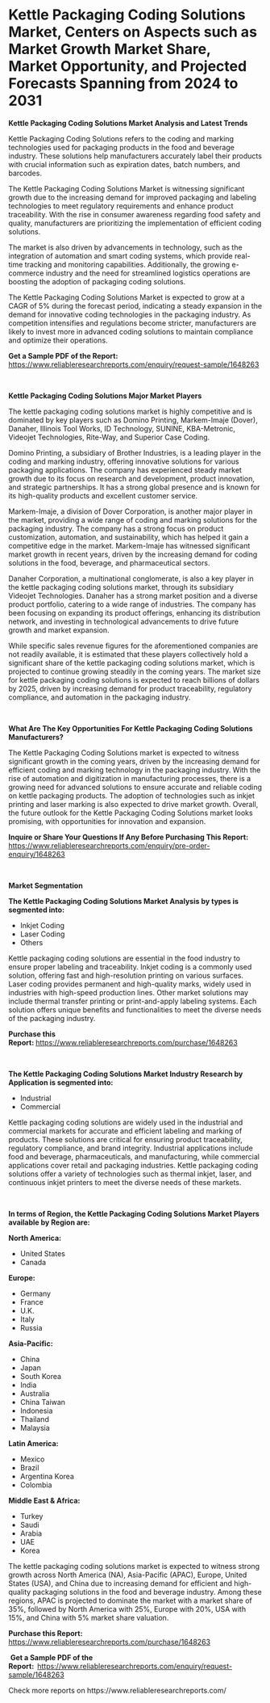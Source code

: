 <p><h1>Kettle Packaging Coding Solutions Market, Centers on Aspects such as Market Growth Market Share, Market Opportunity, and Projected Forecasts Spanning from 2024 to 2031</h1></p><p><strong>Kettle Packaging Coding Solutions Market Analysis and Latest Trends</strong></p>
<p><p>Kettle Packaging Coding Solutions refers to the coding and marking technologies used for packaging products in the food and beverage industry. These solutions help manufacturers accurately label their products with crucial information such as expiration dates, batch numbers, and barcodes.</p><p>The Kettle Packaging Coding Solutions Market is witnessing significant growth due to the increasing demand for improved packaging and labeling technologies to meet regulatory requirements and enhance product traceability. With the rise in consumer awareness regarding food safety and quality, manufacturers are prioritizing the implementation of efficient coding solutions.</p><p>The market is also driven by advancements in technology, such as the integration of automation and smart coding systems, which provide real-time tracking and monitoring capabilities. Additionally, the growing e-commerce industry and the need for streamlined logistics operations are boosting the adoption of packaging coding solutions.</p><p>The Kettle Packaging Coding Solutions Market is expected to grow at a CAGR of 5% during the forecast period, indicating a steady expansion in the demand for innovative coding technologies in the packaging industry. As competition intensifies and regulations become stricter, manufacturers are likely to invest more in advanced coding solutions to maintain compliance and optimize their operations.</p></p>
<p><strong>Get a Sample PDF of the Report:&nbsp;</strong> <a href="https://www.reliableresearchreports.com/enquiry/request-sample/1648263">https://www.reliableresearchreports.com/enquiry/request-sample/1648263</a></p>
<p>&nbsp;</p>
<p><strong>Kettle Packaging Coding Solutions Major Market Players</strong></p>
<p><p>The kettle packaging coding solutions market is highly competitive and is dominated by key players such as Domino Printing, Markem-Imaje (Dover), Danaher, Illinois Tool Works, ID Technology, SUNINE, KBA-Metronic, Videojet Technologies, Rite-Way, and Superior Case Coding.</p><p>Domino Printing, a subsidiary of Brother Industries, is a leading player in the coding and marking industry, offering innovative solutions for various packaging applications. The company has experienced steady market growth due to its focus on research and development, product innovation, and strategic partnerships. It has a strong global presence and is known for its high-quality products and excellent customer service.</p><p>Markem-Imaje, a division of Dover Corporation, is another major player in the market, providing a wide range of coding and marking solutions for the packaging industry. The company has a strong focus on product customization, automation, and sustainability, which has helped it gain a competitive edge in the market. Markem-Imaje has witnessed significant market growth in recent years, driven by the increasing demand for coding solutions in the food, beverage, and pharmaceutical sectors.</p><p>Danaher Corporation, a multinational conglomerate, is also a key player in the kettle packaging coding solutions market, through its subsidiary Videojet Technologies. Danaher has a strong market position and a diverse product portfolio, catering to a wide range of industries. The company has been focusing on expanding its product offerings, enhancing its distribution network, and investing in technological advancements to drive future growth and market expansion.</p><p>While specific sales revenue figures for the aforementioned companies are not readily available, it is estimated that these players collectively hold a significant share of the kettle packaging coding solutions market, which is projected to continue growing steadily in the coming years. The market size for kettle packaging coding solutions is expected to reach billions of dollars by 2025, driven by increasing demand for product traceability, regulatory compliance, and automation in the packaging industry.</p></p>
<p>&nbsp;</p>
<p><strong>What Are The Key Opportunities For Kettle Packaging Coding Solutions Manufacturers?</strong></p>
<p><p>The Kettle Packaging Coding Solutions market is expected to witness significant growth in the coming years, driven by the increasing demand for efficient coding and marking technology in the packaging industry. With the rise of automation and digitization in manufacturing processes, there is a growing need for advanced solutions to ensure accurate and reliable coding on kettle packaging products. The adoption of technologies such as inkjet printing and laser marking is also expected to drive market growth. Overall, the future outlook for the Kettle Packaging Coding Solutions market looks promising, with opportunities for innovation and expansion.</p></p>
<p><strong>Inquire or Share Your Questions If Any Before Purchasing This Report:</strong> <a href="https://www.reliableresearchreports.com/enquiry/pre-order-enquiry/1648263">https://www.reliableresearchreports.com/enquiry/pre-order-enquiry/1648263</a></p>
<p>&nbsp;</p>
<p><strong>Market Segmentation</strong></p>
<p><strong>The Kettle Packaging Coding Solutions Market Analysis by types is segmented into:</strong></p>
<p><ul><li>Inkjet Coding</li><li>Laser Coding</li><li>Others</li></ul></p>
<p><p>Kettle packaging coding solutions are essential in the food industry to ensure proper labeling and traceability. Inkjet coding is a commonly used solution, offering fast and high-resolution printing on various surfaces. Laser coding provides permanent and high-quality marks, widely used in industries with high-speed production lines. Other market solutions may include thermal transfer printing or print-and-apply labeling systems. Each solution offers unique benefits and functionalities to meet the diverse needs of the packaging industry.</p></p>
<p><strong>Purchase this Report:&nbsp;</strong><a href="https://www.reliableresearchreports.com/purchase/1648263">https://www.reliableresearchreports.com/purchase/1648263</a></p>
<p>&nbsp;</p>
<p><strong>The Kettle Packaging Coding Solutions Market Industry Research by Application is segmented into:</strong></p>
<p><ul><li>Industrial</li><li>Commercial</li></ul></p>
<p><p>Kettle packaging coding solutions are widely used in the industrial and commercial markets for accurate and efficient labeling and marking of products. These solutions are critical for ensuring product traceability, regulatory compliance, and brand integrity. Industrial applications include food and beverage, pharmaceuticals, and manufacturing, while commercial applications cover retail and packaging industries. Kettle packaging coding solutions offer a variety of technologies such as thermal inkjet, laser, and continuous inkjet printers to meet the diverse needs of these markets.</p></p>
<p>&nbsp;</p>
<p><strong>In terms of Region, the Kettle Packaging Coding Solutions Market Players available by Region are:</strong></p>
<p>
    <p> <strong> North America: </strong>
        <ul>
            <li>United States</li>
            <li>Canada</li>
        </ul>
        </p> 
    <p> <strong> Europe: </strong>
        <ul>
            <li>Germany</li>
            <li>France</li>
            <li>U.K.</li>
            <li>Italy</li>
            <li>Russia</li>
        </ul>
        </p> 
    <p> <strong> Asia-Pacific: </strong>
        <ul>
            <li>China</li>
            <li>Japan</li>
            <li>South Korea</li>
            <li>India</li>
            <li>Australia</li>
            <li>China Taiwan</li>
            <li>Indonesia</li>
            <li>Thailand</li>
            <li>Malaysia</li>
        </ul>
        </p> 
    <p> <strong> Latin America: </strong>
        <ul>
            <li>Mexico</li>
            <li>Brazil</li>
            <li>Argentina Korea</li>
            <li>Colombia</li>
        </ul>
        </p> 
    <p> <strong> Middle East & Africa: </strong>
        <ul>
            <li>Turkey</li>
            <li>Saudi</li>
            <li>Arabia</li>
            <li>UAE</li>
            <li>Korea</li>
        </ul>
    </p>
    </p>
<p><p>The kettle packaging coding solutions market is expected to witness strong growth across North America (NA), Asia-Pacific (APAC), Europe, United States (USA), and China due to increasing demand for efficient and high-quality packaging solutions in the food and beverage industry. Among these regions, APAC is projected to dominate the market with a market share of 35%, followed by North America with 25%, Europe with 20%, USA with 15%, and China with 5% market share valuation.</p></p>
<p><strong>Purchase this Report: </strong><a href="https://www.reliableresearchreports.com/purchase/1648263">https://www.reliableresearchreports.com/purchase/1648263</a></p>
<p>&nbsp;<strong>Get a Sample PDF of the Report:&nbsp;&nbsp;</strong><a href="https://www.reliableresearchreports.com/enquiry/request-sample/1648263">https://www.reliableresearchreports.com/enquiry/request-sample/1648263</a></p>
<p><strong></strong></p>
<p>Check more reports on https://www.reliableresearchreports.com/</p>